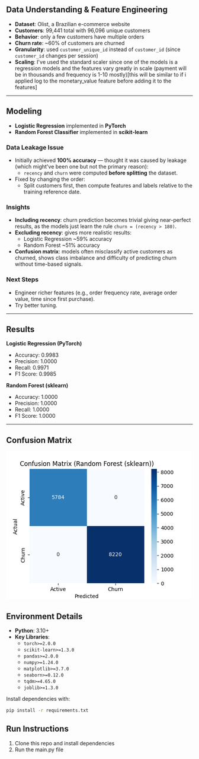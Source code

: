 
## Data Understanding & Feature Engineering

- **Dataset**: Olist, a Brazilian e-commerce website  
- **Customers**: 99,441 total with 96,096 unique customers  
- **Behavior**: only a few customers have multiple orders  
- **Churn rate**: ~60% of customers are churned  
- **Granularity**: used `customer_unique_id` instead of `customer_id` (since `customer_id` changes per session)  
- **Scaling**: I've used the standard scaler since one of the models is a regression models and the features vary greatly in scale (payment will be in thousands and frequency is 1-10 mostly)[this will be similar to if i applied log to the monetary_value feature before adding it to the features]

---

## Modeling

- **Logistic Regression** implemented in **PyTorch**  
- **Random Forest Classifier** implemented in **scikit-learn**  

### Data Leakage Issue
- Initially achieved **100% accuracy** — thought it was caused by leakage (which might've been one but not the primary reason):
  - `recency` and `churn` were computed **before splitting** the dataset.
- Fixed by changing the order:
  - Split customers first, then compute features and labels relative to the training reference date.  

### Insights
- **Including recency**: churn prediction becomes trivial giving near-perfect results, as the models just learn the rule `churn = (recency > 180)`.  
- **Excluding recency**: gives more realistic results:
  - Logistic Regression ~59% accuracy  
  - Random Forest ~51% accuracy  
- **Confusion matrix**: models often misclassify active customers as churned, shows class imbalance and difficulty of predicting churn without time-based signals.  

### Next Steps
- Engineer richer features (e.g., order frequency rate, average order value, time since first purchase).
- Try better tuning.

---

##  Results

**Logistic Regression (PyTorch)**  
- Accuracy: 0.9983  
- Precision: 1.0000  
- Recall: 0.9971  
- F1 Score: 0.9985  

**Random Forest (sklearn)**  
- Accuracy: 1.0000  
- Precision: 1.0000  
- Recall: 1.0000  
- F1 Score: 1.0000  

---

## Confusion Matrix
![Confusion Matrix](confusion_matrix.png)

## Environment Details

- **Python**: 3.10+  
- **Key Libraries**:  
  - `torch>=2.0.0`  
  - `scikit-learn>=1.3.0`  
  - `pandas>=2.0.0`  
  - `numpy>=1.24.0`  
  - `matplotlib>=3.7.0`  
  - `seaborn>=0.12.0`  
  - `tqdm>=4.65.0`  
  - `joblib>=1.3.0`  

Install dependencies with:  
```bash
pip install -r requirements.txt
```
## Run Instructions
1. Clone this repo and install dependencies
2. Run the main.py file
